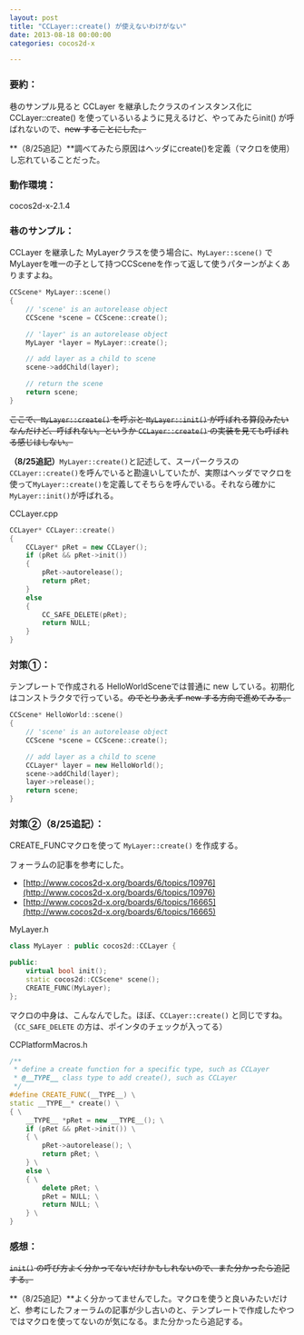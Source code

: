 ```yaml
---
layout: post
title: "CCLayer::create() が使えないわけがない"
date: 2013-08-18 00:00:00
categories: cocos2d-x

---
```


### 要約：

巷のサンプル見ると CCLayer を継承したクラスのインスタンス化に CCLayer::create() を使っているいるように見えるけど、やってみたらinit() が呼ばれないので、~~new することにした。~~

**（8/25追記）**調べてみたら原因はヘッダにcreate()を定義（マクロを使用）し忘れていることだった。

### 動作環境：

cocos2d-x-2.1.4

### 巷のサンプル：

CCLayer を継承した MyLayerクラスを使う場合に、`MyLayer::scene()` でMyLayerを唯一の子として持つCCSceneを作って返して使うパターンがよくありますよね。

```cpp
CCScene* MyLayer::scene()
{
    // 'scene' is an autorelease object
    CCScene *scene = CCScene::create();

    // 'layer' is an autorelease object
    MyLayer *layer = MyLayer::create();

    // add layer as a child to scene
    scene->addChild(layer);

    // return the scene
    return scene;
}
```

~~ここで、`MyLayer::create()` を呼ぶと `MyLayer::init()` が呼ばれる算段みたいなんだけど、呼ばれない。というか `CCLayer::create()` の実装を見ても呼ばれる感じはしない。~~

**（8/25追記）**`MyLayer::create()`と記述して、スーパークラスの`CCLayer::create()`を呼んでいると勘違いしていたが、実際はヘッダでマクロを使って`MyLayer::create()`を定義してそちらを呼んでいる。それなら確かに`MyLayer::init()`が呼ばれる。

CCLayer.cpp

```cpp
CCLayer* CCLayer::create()
{
    CCLayer* pRet = new CCLayer();
    if (pRet && pRet->init())
    {
        pRet->autorelease();
        return pRet;
    }
    else
    {
        CC_SAFE_DELETE(pRet);
        return NULL;
    }
}
```

### 対策①：

テンプレートで作成される HelloWorldSceneでは普通に new している。初期化はコンストラクタで行っている。~~のでとりあえず new する方向で進めてみる。~~

```cpp
CCScene* HelloWorld::scene()
{
    // 'scene' is an autorelease object
    CCScene *scene = CCScene::create();

    // add layer as a child to scene
    CCLayer* layer = new HelloWorld();
    scene->addChild(layer);
    layer->release();
    return scene;
}
```

### 対策②（8/25追記）：

CREATE_FUNCマクロを使って `MyLayer::create()` を作成する。

フォーラムの記事を参考にした。

- [http://www.cocos2d-x.org/boards/6/topics/10976](http://www.cocos2d-x.org/boards/6/topics/10976)
- [http://www.cocos2d-x.org/boards/6/topics/16665](http://www.cocos2d-x.org/boards/6/topics/16665)

MyLayer.h

```cpp
class MyLayer : public cocos2d::CCLayer {

public:
    virtual bool init();
    static cocos2d::CCScene* scene();
    CREATE_FUNC(MyLayer);
};
```

マクロの中身は、こんなんでした。ほぼ、`CCLayer::create()` と同じですね。（`CC_SAFE_DELETE` の方は、ポインタのチェックが入ってる）

CCPlatformMacros.h

```cpp
/**
 * define a create function for a specific type, such as CCLayer
 * @__TYPE__ class type to add create(), such as CCLayer
 */
#define CREATE_FUNC(__TYPE__) \
static __TYPE__* create() \
{ \
    __TYPE__ *pRet = new __TYPE__(); \
    if (pRet && pRet->init()) \
    { \
        pRet->autorelease(); \
        return pRet; \
    } \
    else \
    { \
        delete pRet; \
        pRet = NULL; \
        return NULL; \
    } \
}
```

### 感想：

~~`init()` の呼び方よく分かってないだけかもしれないので、また分かったら追記する。~~

**（8/25追記）**よく分かってませんでした。マクロを使うと良いみたいだけど、参考にしたフォーラムの記事が少し古いのと、テンプレートで作成したやつではマクロを使ってないのが気になる。また分かったら追記する。
